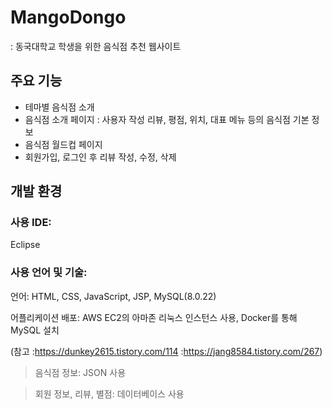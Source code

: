 # MangoDongo
: 동국대학교 학생을 위한 음식점 추천 웹사이트

## 주요 기능
- 테마별 음식점 소개
- 음식점 소개 페이지
: 사용자 작성 리뷰, 평점, 위치, 대표 메뉴 등의 음식점 기본 정보
- 음식점 월드컵 페이지
- 회원가입, 로그인 후 리뷰 작성, 수정, 삭제


## 개발 환경
### 사용 IDE: 
Eclipse
### 사용 언어 및 기술: 
언어: HTML, CSS, JavaScript, JSP, MySQL(8.0.22)

어플리케이션 배포: AWS EC2의 아마존 리눅스 인스턴스 사용, Docker를 통해 MySQL 설치

(참고
:https://dunkey2615.tistory.com/114
:https://jang8584.tistory.com/267)
> 음식점 정보: JSON 사용

> 회원 정보, 리뷰, 별점: 데이터베이스 사용
